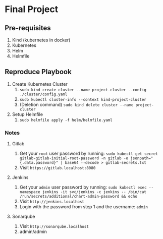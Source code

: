 # Final Project

## Pre-requisites

1. Kind (kubernetes in docker)
2. Kubernetes
3. Helm
4. Helmfile


## Reproduce Playbook

1. Create Kubernetes Cluster
    1. `sudo kind create cluster --name project-cluster --config ./cluster/config.yaml` 
    2. `sudo kubectl cluster-info --context kind-project-cluster`
    3. (Deletion command) `sudo kind delete cluster --name project-cluster`
2. Setup Helmfile
    1. `sudo helmfile apply -f helm/helmfile.yaml`

### Notes

1. Gitlab
    1. Get your `root` user password by running:
    `sudo kubectl get secret gitlab-gitlab-initial-root-password -n gitlab -o jsonpath="{.data.password}" | base64 --decode > gitlab-secrets.txt`
    2. Visit `https://gitlab.localhost:8080`

2. Jenkins
    1. Get your `admin` user password by running:
        `sudo kubectl exec --namespace jenkins -it svc/jenkins -c jenkins -- /bin/cat /run/secrets/additional/chart-admin-password && echo`
    2. Visit `http://jenkins.localhost`
    3. Login with the password from step 1 and the username: `admin`

3. Sonarqube
    1. Visit `http://sonarqube.localhost`
    4. admin/admin